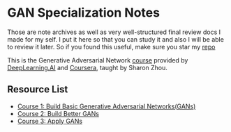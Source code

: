 # GAN Specialization Notes

Those are note archives as well as very well-structured final review docs I made for my self. I put it here so that you can study it and also I will be able to review it later. So if you found this useful, make sure you star my [repo](https://github.com/zhusq20/Berkeley_Study_Notes)   

This is the Generative Adversarial Network [course](https://www.deeplearning.ai/program/generative-adversarial-networks-gans-specialization/) provided by [DeepLearning.AI](https://www.deeplearning.ai/) and [Coursera](https://www.coursera.org/), taught by Sharon Zhou.

## Resource List

- [Course 1: Build Basic Generative Adversarial Networks(GANs)](Notes/1-BasicGAN/)
- [Course 2: Build Better GANs](Notes/2-BetterGAN/)
- [Course 3: Apply GANs](Notes/3-ApplyGAN/)